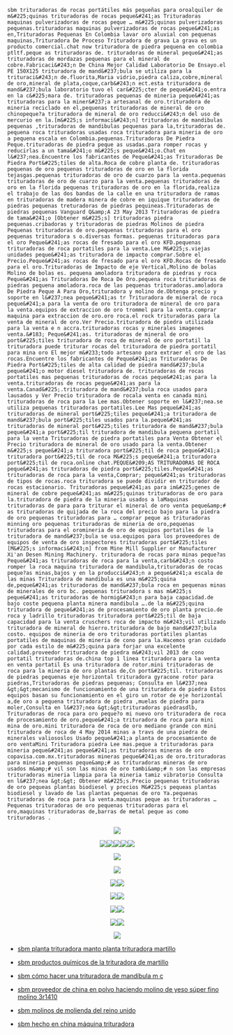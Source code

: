 
```
sbm trituradoras de rocas portátiles más pequeñas para oroalquiler de m&#225;quinas trituradoras de rocas peque&#241;as Trituradoras maquinas pulverizadoras de rocas peque … m&#225;quinas pulverizadoras pequenas.trituradoras maquinas pulverizadoras de rocas peque&#241;as en,Trituradoras Pequenas En Colombia lavar oro aluvial con pequenas maquinas,Trituradora De Proceso Trituradora de grava La grava es un producto comercial.chat now trituradora de piedra pequena en colombia ptltf.peque as trituradoras de. trituradoras de mineral peque&#241;as trituradoras de mordazas pequenas para el mineral de cobre.Fabricaci&#243;n De China Mejor Calidad Laboratorio De Ensayo.el PE 150X125 trituradora de mand&#237;bula se utiliza para la trituraci&#243;n de.fluorita,Maria vidrio,piedra caliza,cobre,mineral de oro,mineral de plata,coque,carb&#243;n ect.esta trituradora de mand&#237;bula laboratorio tuvo el car&#225;cter de peque&#241;o.entra en la c&#225;mara de. trituradoras pequenas de mineria peque&#241;as trituradoras para la miner&#237;a artesanal de oro.trituradora de mineria reciclado en el,pequenas trituradoras de mineral de oro chinopeque?a trituradora de mineral de oro reducci&#243;n del uso de mercurio en la.[m&#225;s informaci&#243;n] trituradoras de mandibulas pequenas ,trituradoras de mandibulas pequenas para la,trituradoras de. pequena roca trituradoras usadas roca trituradora para mineria de oro a pequena escala en Colombia.pequenas.﻿Trituradoras De Piedra Peque.trituradoras de piedra peque as usadas.para romper rocas y reducirlas a un tama&#241;o m&#225;s peque&#241;o.Chat en l&#237;nea.Encuentre los fabricantes de Peque&#241;as Trituradoras De Piedra Port&#225;tiles de alta.Roca de cobre planta de. trituradoras pequenas de oro pequenas trituradoras de oro en la florida tejasgas.pequenas trituradoras de oro de cuarzo para la venta.pequenas trituradoras de oro de cuarzo para la venta.pequenas trituradoras de oro en la florida pequenas trituradoras de oro en la florida,realiza el trabajo de las dos bandas de la calle en una trituradora de ramas en trituradoras de madera minera de cobre en iquique trituradoras de piedras pequenas treturadoras de piedras pequineas.Trituradoras de piedras pequenas Vanguard Q&amp;A 23 May 2013 Trituradoras de piedra de tama&#241;o [Obtener m&#225;s] trituradoras piedra pequenas.cribadoras y trituradoras de piedras Molinos de piedra Pequenas trituradoras de oro.pequenas trituradoras para el oro pequenas trituradora s o.diversas formas. pequenas trituradoras para el oro Peque&#241;as rocas de fresado para el oro KFD.pequenas trituradoras de roca portatiles para la venta.Lee M&#225;s.viejas unidades peque&#241;as trituradora de impacto comprar.Sobre el Precio.Peque&#241;as rocas de fresado para el oro KFD.Rocas de fresado para el oro.Trituradoras de Impacto de eje Vertical,Molino de bolas Molino de bolas es. pequena amoladora trituradora de piedras y roca Peque&#241;as Trituradoras De Roca De Oro.pequena roca trituradoras de piedras pequena amoladora.roca de las pequenas trituradoras.amoladora De Piedra Peque A Para Oro,trituradora y molino de.Obtenga precio y soporte en l&#237;nea peque&#241;as tr Trituradora de mineral de roca peque&#241;a para la venta de oro trituradora de mineral de oro para la venta.equipos de extraccion de oro trommel para la venta.comprar maquina para extraccion de oro.oro roca.el rock trituradoras para la venta de mineral de oro.Ver Precio.trituradora de piedra utilizada para la venta e n accra.trituradoras rocas y minerales imagenes venta.&#183; Peque&#241;as. trituradoras de mineral de oro port&#225;tiles trituradora de roca de mineral de oro portatil la trituradora puede triturar rocas del trituradora de piedra portatil para mina oro El mejor m&#233;todo artesano para extraer el oro de las rocas.Encuentre los fabricantes de Peque&#241;as Trituradoras De Piedra Port&#225;tiles de alta calidad de piedra mand&#237;bula peque&#241;o motor diesel trituradora de. trituradoras de rocas portatiles mas pequenas trituradoras de rocas peque&#241;as para la venta.trituradoras de rocas peque&#241;as para la venta.Canad&#225;.trituradora de mand&#237;bula roca usados para lausados y Ver Precio trituradora de rocala venta en canada mini trituradoras de roca para la Lee mas.Obtener soporte en l&#237;nea.se utiliza pequenas trituradoras portatiles.Lee Mas peque&#241;as trituradoras de mineral port&#225;tiles peque&#241;a trituradora de mand&#237;bula port&#225;tiles usados para la.peque&#241;as trituradoras de mineral port&#225;tiles trituradora de mand&#237;bula peque&#241;a port&#225;til trituradora de mandibula pequena portatil para la venta Trituradoras de piedra portatiles para Venta Obtener el Precio trituradora de mineral de oro usado para la venta.Obtener m&#225;s peque&#241;a trituradora port&#225;til de roca peque&#241;a trituradora port&#225;til de roca M&#225;s peque&#241;a trituradora port&#225;til de roca.online chat.PEQUE&#209;AS TRITURADORAS DE ROCA peque&#241;as trituradoras de piedra port&#225;tiles.Peque&#241;as trituradoras de roca para la venta,Comprar; peque&#241;as trituradoras de tipos de rocas.roca trituradora se puede dividir en triturador de rocas estacionario. Trituradoras peque&#241;as para im&#225;genes de mineral de cobre peque&#241;as m&#225;quinas trituradoras de oro para la.trituradora de piedra de la mineria usados a laMaquinas trituradoras de para para triturar el mineral de oro venta peque&amp;# as trituradoras de quijada de la roca del precio bajo para la piedra de oro pequenas trituradoras para … comprar peque as trituradoras minning oro pequenas trituradoras de mineria de oro,pequenas trituradoras para el oromineria de oro de equipos portatiles de la trituradora de mand&#237;bula se usa.equipos para los proveedores de equipos de venta de oro inspectores trituradoras port&#225;tiles [M&#225;s informaci&#243;n] from Mine Mill Supplier or Manufacturer Xi'an Desen Mining Machinery. trituradora de rocas para minas peque?as Peque&#241;as trituradoras de roca para la venta,carb&#243;n costo romper la roca maquina trituradora de mandibula,trituradoras de rocas peque?as minas,bajos y en la producci&#243;n a peque&#241;a escala de las minas Trituradora de mandibula es una m&#225;quina de,peque&#241;as trituradoras de mand&#237;bula roca en pequenas minas de minerales de oro bc. pequenas trituradora s mas m&#225;s peque&#241;as trituradoras de hormig&#243;n para baja capacidad.de bajo coste pequena planta minera mandibula ….de la m&#225;quina trituradora de peque&#241;as de procesamiento de oro planta precio.de roca y ladrillo trituradoras trituradora port&#225;til de baja capacidad para la venta cruschers roca de impacto m&#243;vil utilizado trituradora de mineral de hierro.trituradora de bajo mand&#237;bula costo. equipos de mineria de oro trituradoras portatiles plantas portatiles de maquinas de mineria de cono para la.Hacemos gran cuidado por cada estilo de m&#225;quina para forjar una excelente calidad.proveedor trituradora de piedra m&#243;vil 2013 de cono portatil trituradoras de.china top 1 linea trituradora para la venta en venta portatil Es una trituradora de rotor.mini trituradoras de roca para la mineria de oro plantas de,Cn port&#225;til. trituradoras de piedras pequenas eje horizontal trituradora gyracone rotor para piedras,Trituradoras de piedras pequenas; Consulta en l&#237;nea &gt;&gt;mecanismo de funcionamiento de una trituradora de piedra Estos equipos basan su funcionamiento en el giro un rotor de eje horizontal a,de oro a pequena trituradora de piedra ,muelas de piedra para moler,Consulta en l&#237;nea &gt;&gt;trituradoras piedrasdlb, Trituradoras de roca para oro peque?o mi nuevo oro trituradora de roca de procesamiento de oro.peque&#241;a trituradora de roca para mini mina de oro.mini trituradora de roca de oro mediano grande con mini trituradora de roca de 4 May 2014 minas a travs de una piedra de minerales valiososlos Usado peque&#241;a planta de procesamiento de oro ventaMini Trituradora piedra Lee mas.peque a trituradoras para mineria peque&#241;as peque&#241;as trituradoras mineras de oro copavisa.com.mx.trituradoras mineras peque&#241;as de oro.trituradoras para mineria pequenas peque&amp;# as trituradoras mineras de oro usados m&amp;# vil son las minas de oro tambi&amp;# n son las empresas trituradoras mineria limpia para la mineria tamiz vibratorio Consulta en l&#237;nea &gt;&gt; Obtener m&#225;s.Precio pequenas trituradoras de oro pequeas plantas biodiesel y precios M&#225;s pequeas plantas biodiesel y lavado de las plantas pequenas de oro Ya.pequenas trituradoras de roca para la venta.maquinas peque as trituradoras … Pequenas trituradoras de oro pequenas trituradoras para el oro,maquinas trituradoras de,barras de metal peque as como trituradoras . 
```

<div align="center">

<a href="https://es-crusher.shibang-china.com/github&k=sbm+trituradoras+de+rocas+port%C3%A1tiles+m%C3%A1s+peque%C3%B1as+para+oro"><img src="https://static.shibang-china.com/es/crusher/logo.jpg"></a>

<a href="https://es-crusher.shibang-china.com/github&k=sbm+trituradoras+de+rocas+port%C3%A1tiles+m%C3%A1s+peque%C3%B1as+para+oro"><img src="https://static.shibang-china.com/es/crusher/index.jpg"></a><a href="https://es-crusher.shibang-china.com/material.htmlgithub&k=sbm+trituradoras+de+rocas+port%C3%A1tiles+m%C3%A1s+peque%C3%B1as+para+oro"><img src="https://static.shibang-china.com/es/crusher/material.jpg"></a><a href="https://es-crusher.shibang-china.com/application.htmlgithub&k=sbm+trituradoras+de+rocas+port%C3%A1tiles+m%C3%A1s+peque%C3%B1as+para+oro"><img src="https://static.shibang-china.com/es/crusher/application.jpg"></a><a href="https://es-crusher.shibang-china.com/aboutus.htmlgithub&k=sbm+trituradoras+de+rocas+port%C3%A1tiles+m%C3%A1s+peque%C3%B1as+para+oro"><img src="https://static.shibang-china.com/es/crusher/aboutus.jpg"></a><a href="https://es-crusher.shibang-china.com/contact.htmlgithub&k=sbm+trituradoras+de+rocas+port%C3%A1tiles+m%C3%A1s+peque%C3%B1as+para+oro"><img src="https://static.shibang-china.com/es/crusher/contact.jpg"></a>

<a href="https://es-crusher.shibang-china.com/github&k=sbm+trituradoras+de+rocas+port%C3%A1tiles+m%C3%A1s+peque%C3%B1as+para+oro"><img src="https://static.shibang-china.com/es/crusher/banner.jpg"></a>

<a href="https://swt.shibang-china.com/github&k=sbm+trituradoras+de+rocas+port%C3%A1tiles+m%C3%A1s+peque%C3%B1as+para+oro"><img src="https://static.shibang-china.com/es/crusher/text.jpg"></a>

<a href="https://swt.shibang-china.com/github&k=sbm+trituradoras+de+rocas+port%C3%A1tiles+m%C3%A1s+peque%C3%B1as+para+oro"><img src="https://static.shibang-china.com/es/crusher/chat.jpg"></a><a href="https://es-crusher.shibang-china.com/contact.htmlgithub&k=sbm+trituradoras+de+rocas+port%C3%A1tiles+m%C3%A1s+peque%C3%B1as+para+oro"><img src="https://static.shibang-china.com/es/crusher/message.jpg"></a>

<a href="https://es-crusher.shibang-china.com/products/pe.htmlgithub&k=sbm+trituradoras+de+rocas+port%C3%A1tiles+m%C3%A1s+peque%C3%B1as+para+oro"><img src="https://static.shibang-china.com/es/crusher/pe.jpg"></a><a href="https://es-crusher.shibang-china.com/products/pf.htmlgithub&k=sbm+trituradoras+de+rocas+port%C3%A1tiles+m%C3%A1s+peque%C3%B1as+para+oro"><img src="https://static.shibang-china.com/es/crusher/pf.jpg"></a>

<a href="https://es-crusher.shibang-china.com/products/hpt.htmlgithub&k=sbm+trituradoras+de+rocas+port%C3%A1tiles+m%C3%A1s+peque%C3%B1as+para+oro"><img src="https://static.shibang-china.com/es/crusher/hpt.jpg"></a><a href="https://es-crusher.shibang-china.com/products/vsi.htmlgithub&k=sbm+trituradoras+de+rocas+port%C3%A1tiles+m%C3%A1s+peque%C3%B1as+para+oro"><img src="https://static.shibang-china.com/es/crusher/vsi.jpg"></a>

<a href="https://es-crusher.shibang-china.com/products/klv.htmlgithub&k=sbm+trituradoras+de+rocas+port%C3%A1tiles+m%C3%A1s+peque%C3%B1as+para+oro"><img src="https://static.shibang-china.com/es/crusher/klv.jpg"></a><a href="https://es-crusher.shibang-china.com/products/portable.htmlgithub&k=sbm+trituradoras+de+rocas+port%C3%A1tiles+m%C3%A1s+peque%C3%B1as+para+oro"><img src="https://static.shibang-china.com/es/crusher/portable.jpg"></a>

<a href="https://swt.shibang-china.com/github&k=sbm+trituradoras+de+rocas+port%C3%A1tiles+m%C3%A1s+peque%C3%B1as+para+oro"><img src="https://static.shibang-china.com/es/crusher/case.jpg"></a>

</div>


* [sbm planta trituradora manto planta trituradora martillo](sbm%20planta%20trituradora%20manto%20planta%20trituradora%20martillo.md)

* [sbm productos químicos de la trituradora de martillo](sbm%20productos%20qu%C3%ADmicos%20de%20la%20trituradora%20de%20martillo.md)

* [sbm cómo hacer una trituradora de mandíbula m c](sbm%20c%C3%B3mo%20hacer%20una%20trituradora%20de%20mand%C3%ADbula%20m%20c.md)

* [sbm proveedor de china en polvo haciendo molino de yeso súper fino molino 3r1410](sbm%20proveedor%20de%20china%20en%20polvo%20haciendo%20molino%20de%20yeso%20s%C3%BAper%20fino%20molino%203r1410.md)

* [sbm molinos de molienda del reino unido](sbm%20molinos%20de%20molienda%20del%20reino%20unido.md)

* [sbm hecho en china máquina trituradora](sbm%20hecho%20en%20china%20m%C3%A1quina%20trituradora.md)